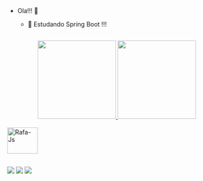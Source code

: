 - Ola!!! 👋


  - 🌱 Estudando Spring Boot !!!

 ##

<div align="center">
  <a href="https://github.com/HugoRodrigoo">
  <img height="180em" src="https://github-readme-stats.vercel.app/api?username=HugoRodrigoo&show_icons=true&theme=dark&include_all_commits=true&count_private=true"/>
  <img height="180em" src="https://github-readme-stats.vercel.app/api/top-langs/?username=HugoRodrigoo&layout=compact&langs_count=7&theme=dark"/>
</div>
  
 <div style="display: inline_block"><br>
  <img align="center" alt="Rafa-Js" height="60" width="70" src="https://cdn.jsdelivr.net/gh/devicons/devicon/icons/java/java-original-wordmark.svg">
   
 </div>
  
  ##

  <div>
    
    
  <a href="https://www.instagram.com/hugorbarradas/" target="_blank"><img src="https://img.shields.io/badge/-Instagram-%23E4405F?style=for-the-badge&logo=instagram&logoColor=white" target="_blank"></a>
 	<a href = "mailto:hugorbarradas@gmail.com"><img src="https://img.shields.io/badge/-Gmail-%23333?style=for-the-badge&logo=gmail&logoColor=white" target="_blank"></a>
  <a href="https://www.linkedin.com/in/hugo-rodrigo-887ba115a/" target="_blank" ><img src="https://img.shields.io/badge/-LinkedIn-%230077B5?style=for-the-badge&logo=linkedin&logoColor=white" target="_blank"></a> 
 
 
 
  </div>
